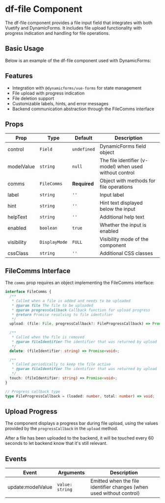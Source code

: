 # df-file Component

The df-file component provides a file input field that integrates with both Vuetify and DynamicForms. It includes file 
upload functionality with progress indication and handling for file operations.

## Basic Usage

Below is an example of the df-file component used with DynamicForms:

<file-basic/>

## Features

- Integration with `@dynamicforms/vue-forms` for state management
- File upload with progress indication
- File deletion support
- Customizable labels, hints, and error messages
- Backend communication abstraction through the FileComms interface

## Props

| Prop | Type | Default | Description |
|------|------|---------|-------------|
| control | `Field` | `undefined` | DynamicForms field object |
| modelValue | `string` | `null` | The file identifier (v-model) when used without control |
| comms | `FileComms` | **Required** | Object with methods for file operations |
| label | `string` | `''` | Input label |
| hint | `string` | `''` | Hint text displayed below the input |
| helpText | `string` | `''` | Additional help text |
| enabled | `boolean` | `true` | Whether the input is enabled |
| visibility | `DisplayMode` | `FULL` | Visibility mode of the component |
| cssClass | `string` | `''` | Additional CSS classes |

## FileComms Interface

The `comms` prop requires an object implementing the FileComms interface:

```typescript
interface FileComms {
  /**
   * Called when a file is added and needs to be uploaded
   * @param file The file to be uploaded
   * @param progressCallback Callback function for upload progress
   * @return Promise resolving to file identifier
   */
  upload: (file: File, progressCallback?: FileProgressCallback) => Promise<string>;

  /**
   * Called when the file is removed
   * @param fileIdentifier The identifier that was returned by upload
   */
  delete: (fileIdentifier: string) => Promise<void>;

  /**
   * Called periodically to keep the file active
   * @param fileIdentifier The identifier that was returned by upload
   */
  touch: (fileIdentifier: string) => Promise<void>;
}

// Progress callback type
type FileProgressCallback = (loaded: number, total: number) => void;
```

## Upload Progress

The component displays a progress bar during file upload, using the values provided by the `progressCallback` in the
`upload` method.

After a file has been uploaded to the backend, it will be touched every 60 seconds to let backend know that it's still 
relevant.

## Events

| Event | Arguments | Description |
|-------|-----------|-------------|
| update:modelValue | `value: string` | Emitted when the file identifier changes (when used without control) |

<script setup>
import FileBasic from '../components/file-basic.vue';
</script>
